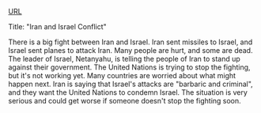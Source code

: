 <a href="https://www.bbc.com/news/live/c93ydeqyq71t">URL</a>
<p>Title: "Iran and Israel Conflict"</p>
<p>There is a big fight between Iran and Israel. Iran sent missiles to Israel, and Israel sent planes to attack Iran. Many people are hurt, and some are dead. The leader of Israel, Netanyahu, is telling the people of Iran to stand up against their government. The United Nations is trying to stop the fighting, but it's not working yet. Many countries are worried about what might happen next. Iran is saying that Israel's attacks are "barbaric and criminal", and they want the United Nations to condemn Israel. The situation is very serious and could get worse if someone doesn't stop the fighting soon.</p>
